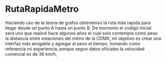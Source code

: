 # RutaRapidaMetro
Haciendo uso de la teoria de grafos obtenemos la ruta más rapida para llegar desde un punto A hasta un punto B. 
De momento el codigó inicial será uno que realicé hace algunos años el cual solo contempla como peso la distancia entre estaciones del metro de la CDMX, mi objetivo es crear una interfaz más amigable y agregar al peso el tiempo, tomando como referencia mi experiencia, porque segun datos oficiales la velocidad comercial es de 36 km/h,
